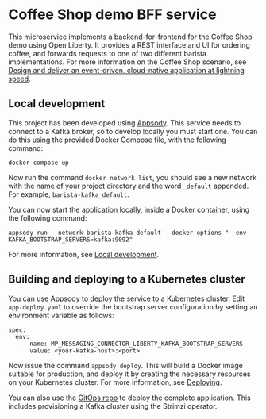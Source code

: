 # Coffee Shop demo BFF service

This microservice implements a backend-for-frontend for the Coffee Shop demo using Open Liberty. It provides a REST interface and UI for ordering coffee, and forwards requests to one of two different barista implementations. For more information on the Coffee Shop scenario, see [Design and deliver an event-driven, cloud-native application at lightning speed](https://developer.ibm.com/tutorials/accelerator-for-event-driven-solutions/).

## Local development

This project has been developed using [Appsody](https://appsody.dev/).  This service needs to connect to a Kafka broker, so to develop locally you must start one.  You can do this using the provided Docker Compose file, with the following command:
```
docker-compose up
```
Now run the command `docker network list`, you should see a new network with the name of your project directory and the word `_default` appended. For example, `barista-kafka_default`.

You can now start the application locally, inside a Docker container, using the following command:
```
appsody run --network barista-kafka_default --docker-options "--env KAFKA_BOOTSTRAP_SERVERS=kafka:9092"
```
For more information, see [Local development](https://appsody.dev/docs/using-appsody/local-development). 

## Building and deploying to a Kubernetes cluster

You can use Appsody to deploy the service to a Kubernetes cluster.
Edit `app-deploy.yaml` to override the bootstrap server configuration by setting an environment variable as follows:

```
spec:
  env:
    - name: MP_MESSAGING_CONNECTOR_LIBERTY_KAFKA_BOOTSTRAP_SERVERS
      value: <your-kafka-host>:<port>
```  

Now issue the command `appsody deploy`. This will build a Docker image suitable for production, and deploy it by creating the necessary resources on your Kubernetes cluster. For more information, see [Deploying](https://appsody.dev/docs/using-appsody/deploying).  

You can also use the [GitOps repo](https://github.com/ibm-icpa-coffeeshop/gitops-dev) to deploy the complete application. This includes provisioning a Kafka cluster using the Strimzi operator.

